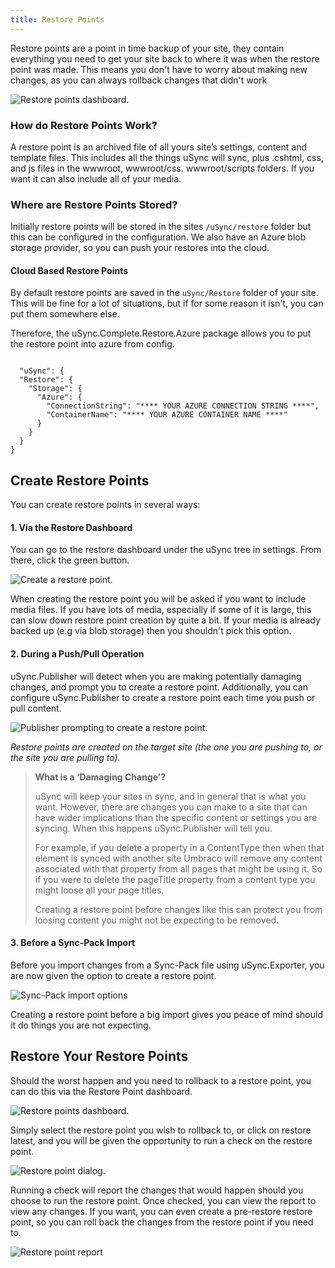 ```yaml
---
title: Restore Points
---
```


Restore points are a point in time backup of your site, they contain everything you need to get your site back to where it was when the restore point was made. This means you don't have to worry about making new changes, as you can always rollback changes that didn't work

![Restore points dashboard.](restorePointDash.png)

### How do Restore Points Work?

A restore point is an archived file of all yours site’s settings, content and template files. This includes all the things uSync will sync, plus .cshtml, css, and js files in the wwwroot, wwwroot/css. wwwroot/scripts folders. If you want it can also include all of your media.

### Where are Restore Points Stored?

Initially restore points will be stored in the sites `/uSync/restore` folder but this can be configured in the configuration. We also have an Azure blob storage provider, so you can push your restores into the cloud.

#### Cloud Based Restore Points

By default restore points are saved in the `uSync/Restore` folder of your site. This will be fine for a lot of situations, but if for some reason it isn't, you can put them somewhere else. 

Therefore, the uSync.Complete.Restore.Azure package allows you to put the restore point into azure from config.

```

  "uSync": {
  "Restore": {
    "Storage": {
      "Azure": {
        "ConnectionString": "**** YOUR AZURE CONNECTION STRING ****",
        "ContainerName": "**** YOUR AZURE CONTAINER NAME ****"
      }
    }
  }
}

```




## Create Restore Points

You can create restore points in several ways:

#### 1. Via the Restore Dashboard

You can go to the restore dashboard under the uSync tree in settings. From there, click the green button.

![Create a restore point.](restorePointPrompt.png)

When creating the restore point you will be asked if you want to include media files. If you have lots of media, especially if some of it is large, this can slow down restore point creation by quite a bit. If your media is already backed up (e.g via blob storage) then you shouldn't pick this option.

#### 2. During a Push/Pull Operation

 uSync.Publisher will detect when you are making potentially damaging changes, and prompt you to create a restore point. Additionally, you can configure uSync.Publisher to create a restore point each time you push or pull content.

![Publisher prompting to create a restore point.](restore-point-prompt.png)

*Restore points are created on the target site (the one you are pushing to, or the site you are pulling to).*

 >**What is a ‘Damaging Change’?**
>
 >uSync will keep your sites in sync, and in general that is what you want. However, there are changes you can make to a site that can have wider implications than the specific content or settings you are syncing. When this happens uSync.Publisher will tell you.
>
 >For example, if you delete a property in a ContentType then when that element is synced with another site Umbraco will remove any content associated with that property from all pages that might be using it. So if you were to delete the pageTitle property from a content type you might loose all your page titles.
>
 >Creating a restore point before changes like this can protect you from loosing content you might not be expecting to be removed.

#### 3. Before a Sync-Pack Import

Before you import changes from a Sync-Pack file using uSync.Exporter, you are now given the option to create a restore point.

![Sync-Pack import options](restore-point-exporter.png)

Creating a restore point before a big import gives you peace of mind should it do things you are not expecting.

## Restore Your Restore Points

Should the worst happen and you need to rollback to a restore point, you can do this via the Restore Point dashboard.

![Restore points dashboard.](restorePointDash.png)

Simply select the restore point you wish to rollback to, or click on restore latest, and you will be given the opportunity to run a check on the restore point.

![Restore point dialog.](restorePointCheck.png)

Running a check will report the changes that would happen should you choose to run the restore point.
Once checked, you can view the report to view any changes. If you want, you can even create a pre-restore restore point, so you can roll back the changes from the restore point if you need to.

![Restore point report](restorePointReport.png)



